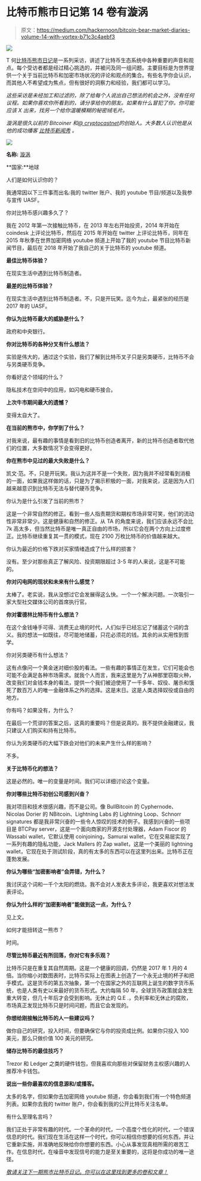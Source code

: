 # 比特币熊市日记第 14 卷有漩涡

> 原文：<https://medium.com/hackernoon/bitcoin-bear-market-diaries-volume-14-with-vortex-b71c3c4aebf3>

![](img/44fd3cd3b935db11093883f4cdb54c82.png)

T 何[比特币熊市日记](https://hackernoon.com/@piratebeachbum)是一系列采访，讲述了比特币生态系统中各种重要的声音和观点。每个受访者都是经过精心挑选的，并被问及同一组问题。主要目标是为世界提供一个关于当前比特币和加密市场状况的评论和观点的集合。有些名字你会认识，而其他人不希望成为焦点，但有很好的洞察力和经验，我们都可以学习。

*这些采访是未经加工和过滤的，除了给每个人说出自己想法的机会之外，没有任何议程。如果你喜欢你所看到的，请分享给你的朋友。如果有什么冒犯了你，你可能应该 X 出来，找另一个给你温暖模糊的秘密绒毛片。*

*漩涡是很久以前的 Bitcoiner 和*[*@ cryptocastnet*](https://twitter.com/cryptocastnet)*的创始人。大多数人认识他是从他的成功播客* [*比特币新闻秀*](https://www.youtube.com/playlist?list=PLPj3KCksGbSYHFmduDw4fyKe8H5fEZ6Be) *。*

![](img/13f76ffcb2c95a496b9e5fa01e546486.png)

**名称:** [漩涡](https://twitter.com/theonevortex)

**国家:**地球

人们是如何认识你的？

我通常因以下三件事而出名:我的 twitter 账户、我的 youtube 节目/频道以及我参与宣传 UASF。

你对比特币感兴趣多久了？

我在 2012 年第一次接触比特币，在 2013 年左右开始投资，2014 年开始在 coindesk 上评论比特币，然后在 2015 年开始在 twitter 上评论比特币，同年在 2015 年秋季在世界加密网络 youtube 频道上开始了我的 youtube 节目比特币新闻节目，最后在 2018 年开始了我自己的关于比特币的 youtube 频道。

**最佳比特币体验？**

在现实生活中遇到比特币制造者。

**最差的比特币体验？**

在现实生活中遇到比特币制造者。不，只是开玩笑。迄今为止，最紧张的经历是 2017 年的 UASF。

**你认为比特币最大的威胁是什么？**

政府和中央银行。

**你对比特币的各种分叉有什么想法？**

实验是伟大的，通过这个实验，我们了解到比特币叉子只是另类硬币，比特币不会与另类硬币竞争。

你看好这个领域的什么？

隐私技术在空间中的应用，如闪电和硬币接合。

**上次牛市期间最大的遗憾？**

变得太自大了。

**在当前的熊市中，你学到了什么？**

对我来说，最有趣的事情是看到旧的比特币创造者离开，新的比特币创造者取代他们的位置，大多数情况下会变得更好。

**你在熊市中见过的最大失败是什么？**

凯文·范。不，只是开玩笑。我认为这并不是一个失败，因为我并不经常看到消极的一面，如果我这样做的话，只是为了揭示积极的一面，对我来说，这是因为人们越来越意识到比特币无法与替代硬币竞争。

你认为是什么引发了当前的熊市？

这是一个非常自然的修正。看到一些人指责期货和期权市场非常可笑，他们的流动性非常非常少。这是健康和自然的修正。从 TA 的角度来说，我们应该永远不会比 7k 高太多，但当然比特币是唯一真正自由的市场，所以它会在两个方向上过度修正。比特币继续重复其一贯的模式，现在 2100 万枚比特币的价值越来越大。

你认为最近的价格下跌对买家情绪造成了什么样的损害？

没有。至少对那些真正了解风险、投资期限超过 3-5 年的人来说，这是不可能的。

**你对闪电网的现状和未来有什么感觉？**

太棒了。老实说，我从没想过它会发展得这么快。一个一个解决问题。一次吸引一家大型社交媒体公司的首席执行官。

**你对霍德林比特币有什么想法？**

在这个金钱唾手可得、消费无止境的时代，人们似乎已经忘记了储蓄这个词的含义。我的想法一如既往，尽可能地储蓄，只花必须花的钱。其余的从实用性到哲学。

你对另类硬币有什么想法？

这有点像问一个黄金迷对细价股的看法。一些有趣的事情正在发生，它们可能会也可能不会满足各种市场需求。就我个人而言，我来这里是为了从神那里窃取火种，改变我们对金钱本身的看法，提供一个我们被迫使用了一千多年、奴役、屠杀和饿死了数百万人的唯一金融体系之外的选择。这是末日。这是人类选择奴役或自由的地方。

你有吗？如果没有，为什么？

在最后一个荒谬的答案之后，这真的重要吗？但是说真的。我不提供金融建议，我只建议人们购买和持有比特币。

你认为另类硬币的大幅下跌会对他们的未来产生什么样的影响？

不多。

**关于比特币化的想法？**

这是必然的。唯一的变量是时间。我们可以详细讨论这个变量。

**你对哪些比特币初创公司感到兴奋？**

我对项目和技术很感兴趣，而不是公司。像 BullBitcoin 的 Cyphernode、Nicolas Dorier 的 NBitcoin、Lightning Labs 的 Lightning Loop、Schnorr signatures 都是我非常兴奋的一些令人惊叹的技术的例子。我感到兴奋的一些项目是 BTCPay server，这是一个面向商家的开源支付处理器，Adam Fiscor 的 Wassabi wallet，它默认使用 coinjoining，Samurai wallet，它在交易层实现了一系列有趣的隐私功能，Jack Mallers 的 Zap wallet，这是一个美丽的 lightning wallet，它现在处于测试阶段，真的有太多的东西可以在这里列出来。比特币正在蓬勃发展。

**你认为哪些“加密影响者”会弄错，为什么？**

我讨厌这个词和一千个太阳的燃烧。我不会对人发表太多评论，我更喜欢对想法发表评论。

**你认为什么样的“加密影响者”能做到这一点，为什么？**

见上文。

如何才能扭转这一熊市？

时间。

**尽管比特币最近有所回落，你对它有多乐观？**

比特币只是在重复其自然周期。这是一个健康的回调，仍然是 2017 年 1 月的 4 倍。当你缩小对数图表时，比特币实际上在图表上创造了一个永无止境的杯子和把手模式。这是货币的第五次抽象，第一个在国家之外的互联网上诞生的数字货币系统，也是人类有史以来最好的货币形式。大约每隔 50 年，全球货币政策就会发生重大转变，但几十年后才会受到影响。无休止的 Q.E .，负利率和无休止的腐败，市场真正发现比特币只是时间问题，而且它会发现的。

**你想给刚接触比特币的人一些建议吗？**

做你自己的研究，投入时间，但要确保它与你的投资成比例。如果你只投入 100 美元，那么只做价值 100 美元的研究。

**储存比特币的最佳技巧？**

Trezor 和 Ledger 之类的硬件钱包，但我喜欢向那些对保留财务主权感兴趣的人推荐冷卡钱包。

**说出一些你最喜欢的信息源和/或播客。**

太多的名字，但如果你去加密网络 youtube 频道，你会看到我们有一个特色频道列表。如果你去我的 twitter 账户，你会看到我的公开比特币关注名单。

有什么至理名言吗？

我们正处于非常有趣的时代。一个革命的时代，一个高度个性化的时代，一个错误信息的时代。我们现在生活在这样一个时代，你可以相信你想要的任何东西，并让它重新实施，并准确地反映给你你想要的东西。小心从事发现真相所需的艰苦工作。在信息时代，在噪音中发现信号的能力是至关重要的，这将是你成功的唯一途径。

[*敬请关注下一期熊市比特币日记。你可以在这里找到更多的卷和文章！*](https://hackernoon.com/@piratebeachbum)